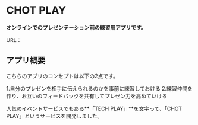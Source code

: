 # CHOT PLAY
**オンラインでのプレゼンテーション前の練習用アプリです。**

URL：

## アプリ概要
こちらのアプリのコンセプトは以下の2点です。

 1.自分のプレゼンを相手に伝えられるのかを事前に練習しておける
 2.練習仲間を作り、お互いのフィードバックを共有してプレゼン力を高めていける
 
 人気のイベントサービスでもある**「TECH PLAY」**を文字って、「CHOT PLAY」というサービスを開発しました。
